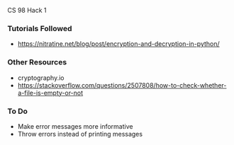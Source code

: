CS 98 Hack 1

### Tutorials Followed
- https://nitratine.net/blog/post/encryption-and-decryption-in-python/

### Other Resources
- cryptography.io
- https://stackoverflow.com/questions/2507808/how-to-check-whether-a-file-is-empty-or-not

### To Do
- Make error messages more informative
- Throw errors instead of printing messages
